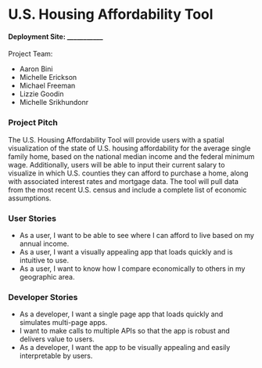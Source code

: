 # U.S. Housing Affordability Tool #

#### Deployment Site: ___________ ####


Project Team:
* Aaron Bini
* Michelle Erickson
* Michael Freeman
* Lizzie Goodin
* Michelle Srikhundonr

### Project Pitch ###
The U.S. Housing Affordability Tool will provide users with a spatial visualization of the state of U.S. housing affordability for the average single family home, based on the national median income and the federal minimum wage. Additionally, users will be able to input their current salary to visualize in which U.S. counties they can afford to purchase a home, along with associated interest rates and mortgage data. The tool will pull data from the most recent U.S. census and include a complete list of economic assumptions.


### User Stories ###
* As a user, I want to be able to see where I can afford to live based on my annual income.
* As a user, I want a visually appealing app that loads quickly and is intuitive to use.
* As a user, I want to know how I compare economically to others in my geographic area.


### Developer Stories ###
* As a developer, I want a single page app that loads quickly and simulates multi-page apps.
* I want to make calls to multiple APIs so that the app is robust and delivers value to users.
* As a developer, I want the app to be visually appealing and easily interpretable by users.
